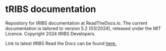 # tRIBS documentation
Repository for tRIBS documentation at ReadTheDocs.io. The current documentation is tailored to version 5.2 (03/2024), released under the MIT Licence. Copyright 2024 tRIBS Developers.

Link to latest tRIBS Read the Docs can be found [here.](https://tribshms.readthedocs.io/en/latest/)
